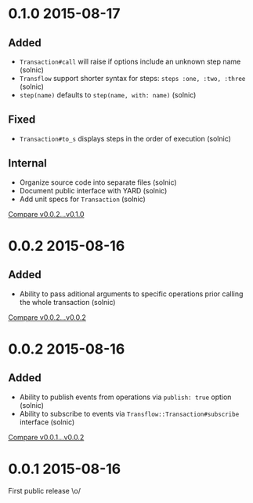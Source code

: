 # 0.1.0 2015-08-17

## Added

- `Transaction#call` will raise if options include an unknown step name (solnic)
- `Transflow` support shorter syntax for steps: `steps :one, :two, :three` (solnic)
- `step(name)` defaults to `step(name, with: name)` (solnic)

## Fixed

- `Transaction#to_s` displays steps in the order of execution (solnic)

## Internal

- Organize source code into separate files (solnic)
- Document public interface with YARD (solnic)
- Add unit specs for `Transaction` (solnic)

[Compare v0.0.2...v0.1.0](https://github.com/solnic/transflow/compare/v0.0.2...v0.1.0)

# 0.0.2 2015-08-16

## Added

- Ability to pass aditional arguments to specific operations prior calling the
  whole transaction (solnic)

[Compare v0.0.2...v0.0.2](https://github.com/solnic/transflow/compare/v0.0.1...v0.0.2)

# 0.0.2 2015-08-16

## Added

- Ability to publish events from operations via `publish: true` option (solnic)
- Ability to subscribe to events via `Transflow::Transaction#subscribe` interface (solnic)

[Compare v0.0.1...v0.0.2](https://github.com/solnic/transflow/compare/v0.0.1...v0.0.2)

# 0.0.1 2015-08-16

First public release \o/
